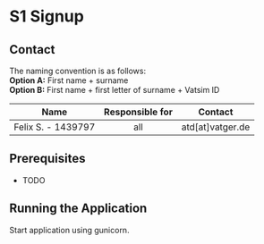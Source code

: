 # S1 Signup



## Contact

The naming convention is as follows:  
**Option A:** First name + surname  
**Option B:** First name + first letter of surname + Vatsim ID  

|        Name        | Responsible for |       Contact       |
|:------------------:|:---------------:|:-------------------:|
| Felix S. - 1439797 |       all       |  atd[at]vatger.de   |

## Prerequisites
- TODO

## Running the Application

Start application using gunicorn.
